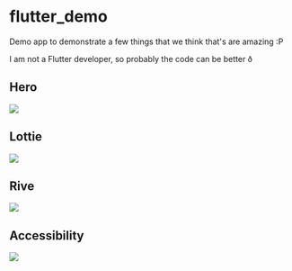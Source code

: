 # flutter_demo

Demo app to demonstrate a few things that we think that's are amazing :P

I am not a Flutter developer, so probably the code can be better ð

## Hero
![](gifs/Imagem1.gif)

## Lottie
![](gifs/Imagem2.gif)

## Rive
![](gifs/Imagem3.gif)

## Accessibility
![](gifs/Imagem4.gif)